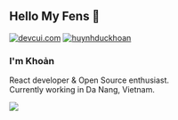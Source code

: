 ## Hello My Fens 👋
[![devcui.com](https://img.shields.io/badge/Blog-devcui.com-lightgrey "devcui.com")](https://devcui.com "devcui.com")
[![huynhduckhoan](https://img.shields.io/badge/skype-huynhduckhoan-blue "huynhduckhoan")](https://join.skype.com/invite/niUom6aZDDwa "devcui.com")



### I'm Khoản

React developer & Open Source enthusiast.<br>
Currently working in Da Nang, Vietnam.<br>


<!-- <img src="https://github-readme-stats.vercel.app/api?username=f97&show_icons=true&theme=onedark&show_icons=true&hide_border=true"> -->

<img src="https://github-readme-stats.vercel.app/api/top-langs/?username=anuraghazra&layout=compact&theme=onedark&hide_border=true">
